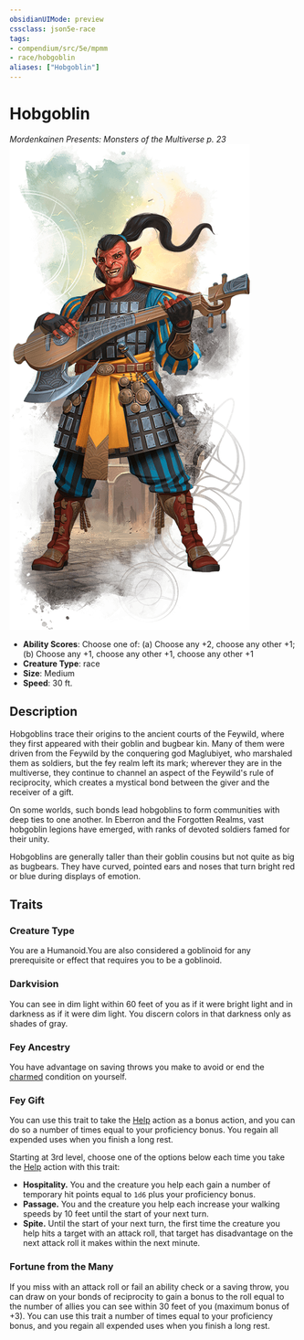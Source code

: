 ```yaml
---
obsidianUIMode: preview
cssclass: json5e-race
tags:
- compendium/src/5e/mpmm
- race/hobgoblin
aliases: ["Hobgoblin"]
---
```


# Hobgoblin
*Mordenkainen Presents: Monsters of the Multiverse p. 23*
![](../../../assets/img/hobgoblin.png)  

- **Ability Scores**: Choose one of: (a) Choose any +2, choose any other +1; (b) Choose any +1, choose any other +1, choose any other +1
- **Creature Type**: race
- **Size**: Medium
- **Speed**: 30 ft.


## Description

Hobgoblins trace their origins to the ancient courts of the Feywild, where they first appeared with their goblin and bugbear kin. Many of them were driven from the Feywild by the conquering god Maglubiyet, who marshaled them as soldiers, but the fey realm left its mark; wherever they are in the multiverse, they continue to channel an aspect of the Feywild's rule of reciprocity, which creates a mystical bond between the giver and the receiver of a gift.

On some worlds, such bonds lead hobgoblins to form communities with deep ties to one another. In Eberron and the Forgotten Realms, vast hobgoblin legions have emerged, with ranks of devoted soldiers famed for their unity.

Hobgoblins are generally taller than their goblin cousins but not quite as big as bugbears. They have curved, pointed ears and noses that turn bright red or blue during displays of emotion.


## Traits

### Creature Type

You are a Humanoid.You are also considered a goblinoid for any prerequisite or effect that requires you to be a goblinoid.

### Darkvision

You can see in dim light within 60 feet of you as if it were bright light and in darkness as if it were dim light. You discern colors in that darkness only as shades of gray.

### Fey Ancestry

You have advantage on saving throws you make to avoid or end the [charmed](../../../Rules%20&%20Options/5e%20Rules/conditions.md##charmed) condition on yourself.

### Fey Gift

You can use this trait to take the [Help](../../../Rules%20&%20Options/5e%20Rules/actions.md##Help) action as a bonus action, and you can do so a number of times equal to your proficiency bonus. You regain all expended uses when you finish a long rest.

Starting at 3rd level, choose one of the options below each time you take the [Help](../../../Rules%20&%20Options/5e%20Rules/actions.md.md##Help) action with this trait:

- **Hospitality.** You and the creature you help each gain a number of temporary hit points equal to `1d6` plus your proficiency bonus.  
- **Passage.** You and the creature you help each increase your walking speeds by 10 feet until the start of your next turn.  
- **Spite.** Until the start of your next turn, the first time the creature you help hits a target with an attack roll, that target has disadvantage on the next attack roll it makes within the next minute.  

### Fortune from the Many

If you miss with an attack roll or fail an ability check or a saving throw, you can draw on your bonds of reciprocity to gain a bonus to the roll equal to the number of allies you can see within 30 feet of you (maximum bonus of +3). You can use this trait a number of times equal to your proficiency bonus, and you regain all expended uses when you finish a long rest.